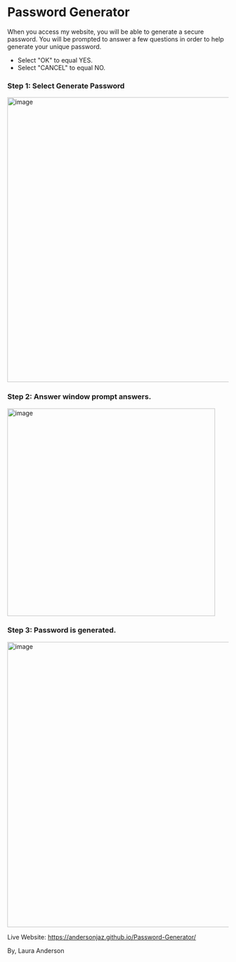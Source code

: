 # Password Generator

When you access my website, you will be able to generate a secure password. You will be prompted to answer a few questions in order to help generate your unique password. 
* Select "OK" to equal YES.
* Select "CANCEL" to equal NO.

### Step 1: Select Generate Password
<img width="649" alt="image" src="https://user-images.githubusercontent.com/91381863/161400329-bd5a5047-be29-4a2f-ab8b-cce86acd7df7.png">

### Step 2: Answer window prompt answers. 
<img width="473" alt="image" src="https://user-images.githubusercontent.com/91381863/161400376-ac2b65b6-f574-49f6-8ac8-354e33dc6f6b.png">

### Step 3: Password is generated. 
<img width="650" alt="image" src="https://user-images.githubusercontent.com/91381863/161400394-bcaefba8-15d4-48f9-bfe7-f161914ca123.png">

Live Website: https://andersonjaz.github.io/Password-Generator/

By, Laura Anderson
